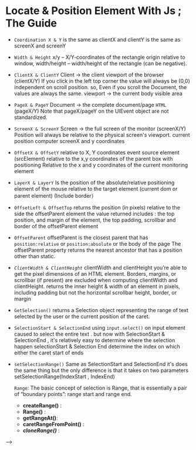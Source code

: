 # Locate & Position Element With Js ; The Guide

+ `Coordination X & Y`
is the same as clientX and clientY
is the same as screenX and screenY
+ `Width & Height`
  x/y – X/Y-coordinates of the rectangle origin relative to window,
    width/height – width/height of the rectangle (can be negative).

+ `ClientX & ClientY`
Client → the client viewport of the browser (clientX/Y)
If you click in the left top corner the value will always be (0,0) independent on scroll position. so, Even if you scroll the Document, the values are always the same.
viewport → the current body visible area
+ `PageX & PageY`
 Document → the complete document/page `HTML` (pageX/Y)
Note that pageX/pageY on the UIEvent object are not standardized.
+ `ScreenX & ScreenY`
Screen → the full screen of the monitor (screenX/Y)
Position will always be relative to the physical screen's viewport.
current position computer screenX and y coordinates
+ `OffsetX & OffsetY`
relative to X, Y coordinates event source element (srcElement)
relative to the x,y coordinates of the parent box with positioning
Relative to the x and y coordinates of the current monitoring element
+ `LayerX & LayerY`
  Is the position of the absolute/relative positioning element of the mouse relative to the target element (current dom or parent element) (Include border）
+ `OffsetLeft & OffsetTop`
   returns the  position (in pixels) relative to the side the offsetParent element the value returned includes : the top position, and margin of the element, the top padding, scrollbar and border of the offsetParent element
+ `OffsetParent`
   offsetParent is the closest parent that has `position:relative` or `position:absolute` or the body of the page
   The offsetParent property returns the nearest ancestor that has a position other than static.
  
+ *`ClientWidth & ClientHeight`*
  clientWidth and clientHeight you’re able to get the pixel dimensions of an HTML element.
  Borders, margins, or scrollbar (if present) are excluded when computing clientWidth and clientHeight.
  returns the inner height & width of an element in pixels, including padding but not the horizontal scrollbar height, border, or margin
+ `GetSelection()`
   returns a Selection object representing the range of text selected by the user or the current position of the caret.
+ `SelectionStart & SelectionEnd`
  using `input.select()` on input element caused to select the entire text . but now with SelectionStart & SelectionEnd , it's relatively easy to determine where the selection happen selectionStart & Selection End determine the index on which either the caret start of ends 
+ `setSelectionRange()`
  Same as SelectionStart and SelectionEnd it's does the same thing but the only difference is that it takes on two parameters setSelectionRange(IndexStart , IndexEnd)
  
  `Range`:
  The basic concept of selection is Range, that is essentially a pair of “boundary points”: range start and range end.
    + **createRange()** :
    + **Range()** :
    + **getRangeAt()**:
    + **caretRangeFromPoint()** :
    + ***cloneRange()*** :




<!-- + `scrollTop`
+ `movementX/movementY`
+ `scrollHeight` -->

 
<!-- - [Offsetwidth & OffsetHeight](#Client)
- [InnerWidth & InnerHeight](#Client)
- [OuterWidth & OuterHeight](#Client)
- [ElementFromPoint()](#Client) -->
<!-- - [Contenteditable & white-space & Word-Break](#Client)
- [element.contentEditable](#Client)
- [createTextRange()](#Client)
- [createRange()](#Client)
- getBoudingClientRect()
- [isContentEditable](#Client)
- [event.rangeParent](#Client)
- [event.rangeOffset](#Client)
- [caretRangeFromPoint()](#Client)
- [Range()](#Client) --> -->
  